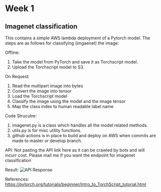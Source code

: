 # Week 1

## Imagenet classification

This contains a simple AWS lambda deployment of a Pytorch model. The steps are as follows for classifying (imgaenet) the image:

Offline:

1. Take the model from PyTorch and save it as Torchscript model.
2. Upload the Torchscript model to S3.

On Request:
1. Read the multipart image into bytes
2. Convert the image into tensor
3. Load the Torchscript model
4. Classify the image using the model and the image tensor
5. Map the class index to human readable label name

Code Strucutre:
1. imagenet.py is a class which handles all the model related methods.
2. utils.py is for misc utility functions.
3. github actions is in place to build and deploy on AWS when commits are made to master or develop branch.

API:
Not pasting the API link here as it can be crawled by bots and will incurr cost. Please mail me if you want the endpoint for imagenet classification

Result:
![API Response](https://eva4-p2.s3.ap-south-1.amazonaws.com/artifacts/assignments/week1/labrador-retriever.png)

References:
https://pytorch.org/tutorials/beginner/Intro_to_TorchScript_tutorial.html
